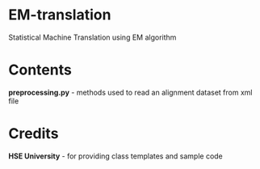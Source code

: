 # EM-translation
Statistical Machine Translation using EM algorithm

# Contents

**preprocessing.py** - methods used to read an alignment dataset from xml file

# Credits

**HSE University** - for providing class templates and sample code
